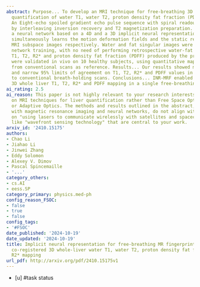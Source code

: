 ```yaml
---
abstract: Purpose... To develop an MRI technique for free-breathing 3D whole-liver
  quantification of water T1, water T2, proton density fat fraction (PDFF), R2*. Methods...
  An Eight-echo spoiled gradient echo pulse sequence with spiral readout was developed
  by interleaving inversion recovery and T2 magnetization preparation. We propose
  a neural network based on a 4D and a 3D implicit neural representation (INR) which
  simultaneously learns the motion deformation fields and the static reference frame
  MRI subspace images respectively. Water and fat singular images were separated during
  network training, with no need of performing retrospective water-fat separation.
  T1, T2, R2* and proton density fat fraction (PDFF) produced by the proposed method
  were validated in vivo on 10 healthy subjects, using quantitative maps generated
  from conventional scans as reference. Results... Our results showed minimal bias
  and narrow 95% limits of agreement on T1, T2, R2* and PDFF values in the liver compared
  to conventional breath-holding scans. Conclusions... INR-MRF enabled co-registered
  3D whole liver T1, T2, R2* and PDFF mapping in a single free-breathing scan.
ai_rating: 2.5
ai_reason: This paper is not highly relevant to your research interests, as it focuses
  on MRI techniques for liver quantification rather than Free Space Optical Communication
  or Adaptive Optics. The methods and results outlined in the abstract, which deal
  with magnetic resonance imaging and neural networks, do not align with your focus
  on "using lasers to communicate wirelessly with satellites and spacecraft" or topics
  like "wavefront sensing technology" that are central to your work.
arxiv_id: '2410.15175'
authors:
- Chao Li
- Jiahao Li
- Jinwei Zhang
- Eddy Solomon
- Alexey V. Dimov
- Pascal Spincemaille
- '...'
category_others:
- cs.AI
- eess.SP
category_primary: physics.med-ph
config_reason_FSOC:
- false
- true
- false
config_tags:
- '#FSOC'
date_published: '2024-10-19'
date_updated: '2024-10-19'
title: Implicit neural representation for free-breathing MR fingerprinting (INR-MRF)...
  co-registered 3D whole-liver water T1, water T2, proton density fat fraction, and
  R2* mapping
url_pdf: http://arxiv.org/pdf/2410.15175v1
---
```

 - [u] #task status
